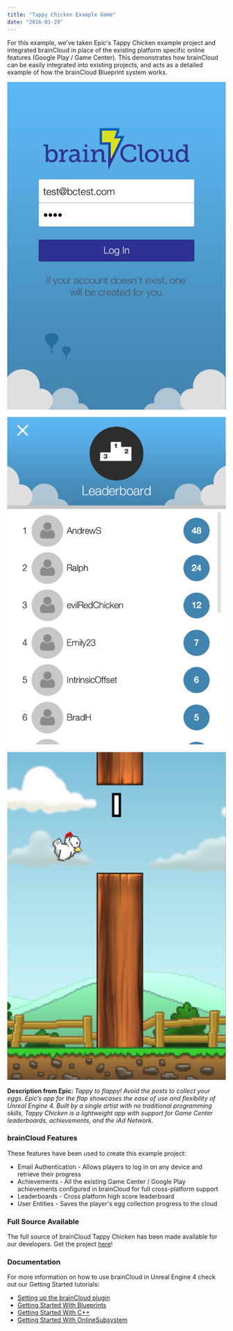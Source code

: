 ```yaml
---
title: "Tappy Chicken Example Game"
date: "2016-01-29"
---
```


For this example, we've taken Epic's Tappy Chicken example project and integrated brainCloud in place of the existing platform specific online features (Google Play / Game Center). This demonstrates how brainCloud can be easily integrated into existing projects, and acts as a detailed example of how the brainCloud Blueprint system works.

[![BC_TappyChicken_Auth](images/BC_TappyChicken_Auth.png)](images/BC_TappyChicken_Auth.png)

[![BC_TappyChicken_LB](images/BC_TappyChicken_LB.png)](images/BC_TappyChicken_LB.png)

[![BC_TappyChicken_Game](images/BC_TappyChicken_Game.png)](images/BC_TappyChicken_Game.png)

**Description from Epic:** _Tappy to flappy! Avoid the posts to collect your eggs. Epic’s app for the flap showcases the ease of use and flexibility of Unreal Engine 4. Built by a single artist with no traditional programming skills, Tappy Chicken is a lightweight app with support for Game Center leaderboards, achievements, and the iAd Network._

### brainCloud Features

These features have been used to create this example project:

- Email Authentication - Allows players to log in on any device and retrieve their progress
- Achievements - All the existing Game Center / Google Play achievements configured in brainCloud for full cross-platform support
- Leaderboards - Cross platform high score leaderboard
- User Entities - Saves the player's egg collection progress to the cloud

### Full Source Available

The full source of brainCloud Tappy Chicken has been made available for our developers. Get the project [here](https://api.braincloudservers.com/s3/brainCloudExamples/unreal/BC_TappyChicken_1.0.0_168245.zip)!

### Documentation

For more information on how to use brainCloud in Unreal Engine 4 check out our Getting Started tutorials:

- [Setting up the brainCloud plugin](/learn/sdk-tutorials/unreal-tutorials/setting-up-the-braincloud-plugin/)
- [Getting Started With Blueprints](/learn/sdk-tutorials/unreal-tutorials/getting-started-with-blueprints/)
- [Getting Started With C++](/learn/sdk-tutorials/unreal-tutorials/getting-started-with-cpp/)
- [Getting Started With OnlineSubsystem](/learn/sdk-tutorials/unreal-tutorials/getting-started-with-the-online-subsystem/)
